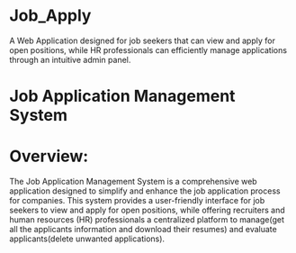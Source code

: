 # Job_Apply
A Web Application designed for job seekers that can view and apply for open positions, while HR professionals can efficiently manage applications through an intuitive admin panel.

# Job Application Management System
# Overview:
The Job Application Management System is a comprehensive web application designed to simplify and enhance the job application process for companies. 
This system provides a user-friendly interface for job seekers to view and apply for open positions, while offering recruiters and human resources (HR) professionals a centralized platform to 
manage(get all the applicants information and download their resumes) and evaluate applicants(delete unwanted applications).

